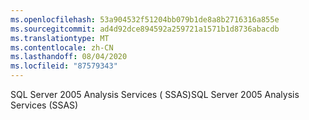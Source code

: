 ```yaml
---
ms.openlocfilehash: 53a904532f51204bb079b1de8a8b2716316a855e
ms.sourcegitcommit: ad4d92dce894592a259721a1571b1d8736abacdb
ms.translationtype: MT
ms.contentlocale: zh-CN
ms.lasthandoff: 08/04/2020
ms.locfileid: "87579343"
---
```

<span data-ttu-id="429d7-101">SQL Server 2005 Analysis Services \( SSAS\)</span><span class="sxs-lookup"><span data-stu-id="429d7-101">SQL Server 2005 Analysis Services \(SSAS\)</span></span>
